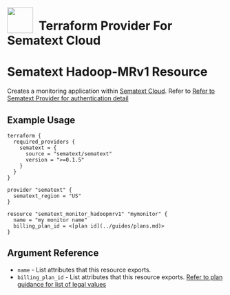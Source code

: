 # <img src="https://sematext.com/wp-content/uploads/2020/09/just-octi-blue.png" valign="bottom" width="60px"/>**&nbsp;&nbsp;Terraform Provider For Sematext Cloud**

# Sematext Hadoop-MRv1 Resource

Creates a monitoring application within [Sematext Cloud](https://sematext.com/cloud/).
Refer to [Refer to Sematext Provider for authentication detail](../index.md)

## Example Usage

```hcl
terraform {
  required_providers {
    sematext = {
      source = "sematext/sematext"
      version = ">=0.1.5"
    }
  }
}

provider "sematext" {
  sematext_region = "US"
}

resource "sematext_monitor_hadoopmrv1" "mymonitor" {
  name = "my monitor name"
  billing_plan_id = <[plan id](../guides/plans.md)>
}
```

## Argument Reference

* `name` - List attributes that this resource exports.
* `billing_plan_id` - List attributes that this resource exports. [Refer to plan guidance for list of legal values](../guides/plans.md)

